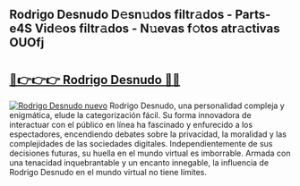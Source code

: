 ## Rodrigo Desnudo D𝚎sn𝚞dos filtr𝚊dos - Parts-e4S Vid𝚎os filtr𝚊dos - N𝚞evas f𝚘tos atr𝚊ctivas OUOfj

# <h2><a href="http://mb3vzxb.tromn.icu/?c=Rodrigo+Desnudo">🔗👉👉👉 Rodrigo Desnudo 🔗🔗</a></h2>

[![Rodrigo Desnudo nuevo](https://i.imgur.com/pEAQMta.gif)](http://mb3vzxb.tromn.icu/?c=Rodrigo+Desnudo)
Rodrigo Desnudo, una personalidad compleja y enigmática, elude la categorización fácil. Su forma innovadora de interactuar con el público en línea ha fascinado y enfurecido a los espectadores, encendiendo debates sobre la privacidad, la moralidad y las complejidades de las sociedades digitales. Independientemente de sus decisiones futuras, su huella en el mundo virtual es imborrable. Armada con una tenacidad inquebrantable y un encanto innegable, la influencia de Rodrigo Desnudo en el mundo virtual no tiene límites.
